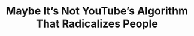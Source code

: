 ---
title: 'Maybe It’s Not YouTube’s Algorithm That Radicalizes People'

year: 2019

venue: "WIRED"

link: "https://www.wired.com/story/not-youtubes-algorithm-radicalizes-people/"

archive: "https://web.archive.org/web/20200310104813/https://www.wired.com/story/not-youtubes-algorithm-radicalizes-people/"

related_paper: 'Auditing Radicalization Pathways on YouTube'

---